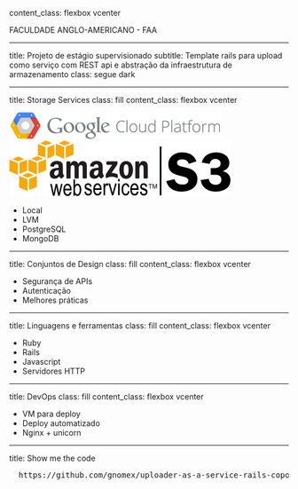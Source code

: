 content_class: flexbox vcenter

FACULDADE ANGLO-AMERICANO - FAA

---

title: Projeto de estágio supervisionado
subtitle: Template rails para upload como serviço com REST api e abstração da infraestrutura de armazenamento
class: segue dark

---

title: Storage Services
class: fill
content_class: flexbox vcenter

![Google Cloud Platform](images/gcp-logo.png)
![Amazon S3](images/amazon_aws-s3.png)

- Local
- LVM
- PostgreSQL
- MongoDB

---

title: Conjuntos de Design
class: fill
content_class: flexbox vcenter

- Segurança de APIs
- Autenticação
- Melhores práticas

---

title: Linguagens e ferramentas
class: fill
content_class: flexbox vcenter

- Ruby
- Rails
- Javascript
- Servidores HTTP

---

title: DevOps
class: fill
content_class: flexbox vcenter

- VM para deploy
- Deploy automatizado
- Nginx + unicorn

---

title: Show me the code

<pre class="prettyprint" data-lang="github">
  https://github.com/gnomex/uploader-as-a-service-rails-coposer
</pre>

